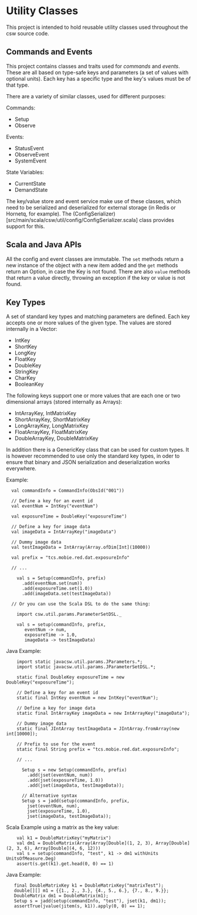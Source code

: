 Utility Classes
===============

This project is intended to hold reusable utility classes used throughout the csw source code.

Commands and Events
--------------------------

This project contains classes and traits used for *commands* and *events*.
These are all based on type-safe keys and parameters (a set of values with optional units). 
Each key has a specific type and the key's values must be of that type.

There are a variety of similar classes, used for different purposes:

Commands:

* Setup
* Observe

Events:

* StatusEvent
* ObserveEvent
* SystemEvent

State Variables:

* CurrentState
* DemandState

The key/value store and event service make use of these classes, which need to be
serialized and deserialized for external storage (in Redis or Hornetq, for example).
The (ConfigSerializer)[src/main/scala/csw/util/config/ConfigSerializer.scala] class provides support for this.

Scala and Java APIs
-------------------

All the config and event classes are immutable. The `set` methods return a new instance of the object with a
new item added and the `get` methods return an Option, in case the Key is not found. There are also `value` methods
that return a value directly, throwing an exception if the key or value is not found.

Key Types
---------

A set of standard key types and matching parameters are defined. Each key accepts one or more values
of the given type. The values are stored internally in a Vector:

* IntKey
* ShortKey
* LongKey
* FloatKey
* DoubleKey
* StringKey
* CharKey
* BooleanKey

The following keys support one or more values that are each one or two dimensional arrays (stored internally as Arrays):

* IntArrayKey, IntMatrixKey
* ShortArrayKey, ShortMatrixKey
* LongArrayKey, LongMatrixKey
* FloatArrayKey, FloatMatrixKey
* DoubleArrayKey, DoubleMatrixKey

In addition there is a GenericKey class that can be used for custom types. It is however recommended to
use only the standard key types, in oder to ensure that binary and JSON serialization and deserialization
works everywhere.

Example:

```
  val commandInfo = CommandInfo(ObsId("001"))
  
  // Define a key for an event id
  val eventNum = IntKey("eventNum")

  val exposureTime = DoubleKey("exposureTime")

  // Define a key for image data
  val imageData = IntArrayKey("imageData")

  // Dummy image data
  val testImageData = IntArray(Array.ofDim[Int](10000))

  val prefix = "tcs.mobie.red.dat.exposureInfo"

  // ...

    val s = Setup(commandInfo, prefix)
      .add(eventNum.set(num))
      .add(exposureTime.set(1.0))
      .add(imageData.set(testImageData))
      
  // Or you can use the Scala DSL to do the same thing:
  
    import csw.util.params.ParameterSetDSL._
    
    val s = setup(commandInfo, prefix,
       eventNum -> num,
       exposureTime -> 1.0,
       imageData -> testImageData)

```

Java Example:

```
    import static javacsw.util.params.JParameters.*;
    import static javacsw.util.params.JParameterSetDSL.*;

    static final DoubleKey exposureTime = new DoubleKey("exposureTime");

    // Define a key for an event id
    static final IntKey eventNum = new IntKey("eventNum");

    // Define a key for image data
    static final IntArrayKey imageData = new IntArrayKey("imageData");

    // Dummy image data
    static final JIntArray testImageData = JIntArray.fromArray(new int[10000]);

    // Prefix to use for the event
    static final String prefix = "tcs.mobie.red.dat.exposureInfo";

    // ...

      Setup s = new Setup(commandInfo, prefix)
        .add(jset(eventNum, num))
        .add(jset(exposureTime, 1.0))
        .add(jset(imageData, testImageData));

      // Alternative syntax
      Setup s = jadd(setup(commandInfo, prefix,
        jset(eventNum, num),
        jset(exposureTime, 1.0),
        jset(imageData, testImageData));
```

Scala Example using a matrix as the key value:
```
    val k1 = DoubleMatrixKey("myMatrix")
    val dm1 = DoubleMatrix(Array(Array[Double](1, 2, 3), Array[Double](2, 3, 6), Array[Double](4, 6, 12)))
    val s = setup(commandInfo, "test", k1 -> dm1 withUnits UnitsOfMeasure.Deg)
    assert(s.get(k1).get.head(0, 0) == 1)
```

Java Example:

```
   final DoubleMatrixKey k1 = DoubleMatrixKey("matrixTest");
   double[][] m1 = {{1., 2., 3.}, {4., 5., 6.}, {7., 8., 9.}};
   DoubleMatrix dm1 = DoubleMatrix(m1);
   Setup s = jadd(setup(commandInfo, "test"), jset(k1, dm1));
   assertTrue(jvalue(jitem(s, k1)).apply(0, 0) == 1);
```

